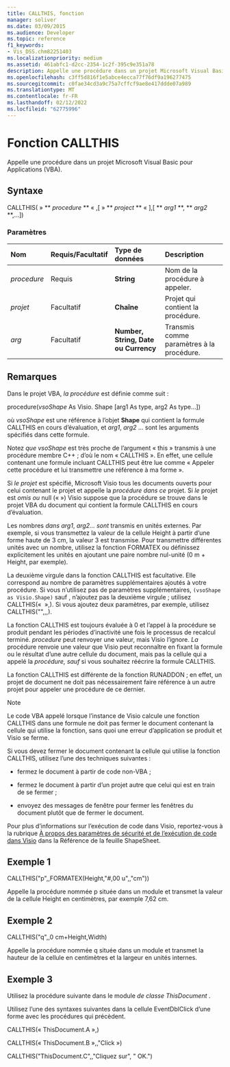 ```yaml
---
title: CALLTHIS, fonction
manager: soliver
ms.date: 03/09/2015
ms.audience: Developer
ms.topic: reference
f1_keywords:
- Vis_DSS.chm82251403
ms.localizationpriority: medium
ms.assetid: 461abfc1-d2cc-2354-1c2f-395c9e351a78
description: Appelle une procédure dans un projet Microsoft Visual Basic pour Applications (VBA).
ms.openlocfilehash: c3ff5d816f1e5abce4ecca77f76df9a196277475
ms.sourcegitcommit: c0fae34cd3a9c75a7cffcf9ae8e417ddde07a989
ms.translationtype: MT
ms.contentlocale: fr-FR
ms.lasthandoff: 02/12/2022
ms.locfileid: "62775996"
---
```

# <a name="callthis-function"></a>Fonction CALLTHIS

Appelle une procédure dans un projet Microsoft Visual Basic pour Applications (VBA).
  
## <a name="syntax"></a>Syntaxe

CALLTHIS( » ** *procedure* ** « ,[ » ** *project* ** « ],[ ** *arg1* **, ** *arg2* **,...]) 
  
### <a name="parameters"></a>Paramètres

|**Nom**|**Requis/Facultatif**|**Type de données**|**Description**|
|:-----|:-----|:-----|:-----|
| _procedure_ <br/> |Requis  <br/> |**String** <br/> | Nom de la procédure à appeler. |
| _projet_ <br/> |Facultatif  <br/> |**Chaîne** <br/> |Projet qui contient la procédure. |
| _arg_ <br/> |Facultatif  <br/> |**Number, String, Date ou Currency** <br/> |Transmis comme paramètres à la procédure. |
   
## <a name="remarks"></a>Remarques

Dans le projet VBA,  *la procédure*  est définie comme suit : 
  
procedure(*vsoShape* As Visio. Shape [arg1 As type, arg2 As type...]) 
  
où  *vsoShape*  est une référence à l’objet **Shape** qui contient la formule CALLTHIS en cours d’évaluation, et  _arg1_,  *arg2*  ... sont les arguments spécifiés dans cette formule. 
  
Notez  *que vsoShape*  est très proche de l’argument « this » transmis à une procédure membre C++ ; d’où le nom « CALLTHIS ». En effet, une cellule contenant une formule incluant CALLTHIS peut être lue comme « Appeler cette procédure et lui transmettre une référence à ma forme ». 
  
Si _le projet_ est spécifié, Microsoft Visio tous les documents ouverts pour celui contenant le projet et appelle la  _procédure dans ce_ projet. Si _le_ projet est _omis ou_ null (« ») Visio suppose que la procédure se trouve dans le projet VBA du document qui contient la formule CALLTHIS en cours d’évaluation. 
  
Les nombres  _dans arg1_,  _arg2... sont_ transmis en unités externes. Par exemple, si vous transmettez la valeur de la cellule Height à partir d’une forme haute de 3 cm, la valeur 3 est transmise. Pour transmettre différentes unités avec un nombre, utilisez la fonction FORMATEX ou définissez explicitement les unités en ajoutant une paire nombre nul-unité (0 m + Height, par exemple). 
  
La deuxième virgule dans la fonction CALLTHIS est facultative. Elle correspond au nombre de paramètres supplémentaires ajoutés à votre procédure. Si vous n’utilisez pas de paramètres supplémentaires,  `(vsoShape as Visio.Shape)` sauf , n’ajoutez pas la deuxième virgule ; utilisez CALLTHIS(«  »,). Si vous ajoutez deux paramètres, par exemple, utilisez CALLTHIS("",,,). 
  
La fonction CALLTHIS est toujours évaluée à 0 et l’appel à la  procédure se produit pendant les périodes d’inactivité une fois le processus de recalcul terminé.  _procedure_ peut renvoyer une valeur, mais Visio l’ignore.  _La_ procédure renvoie une valeur que Visio peut reconnaître en fixant la formule ou le résultat d’une autre cellule du document, mais pas la cellule qui a appelé la _procédure, sauf_ si vous souhaitez réécrire la formule CALLTHIS.
  
La fonction CALLTHIS est différente de la fonction RUNADDON ; en effet, un projet de document ne doit pas nécessairement faire référence à un autre projet pour appeler une procédure de ce dernier. 
  
> [!NOTE]
>  Le code VBA appelé lorsque l’instance de Visio calcule une fonction CALLTHIS dans une formule ne doit pas fermer le document contenant la cellule qui utilise la fonction, sans quoi une erreur d’application se produit et Visio se ferme. 
  
Si vous devez fermer le document contenant la cellule qui utilise la fonction CALLTHIS, utilisez l’une des techniques suivantes : 
  
- fermez le document à partir de code non-VBA ;
    
- fermez le document à partir d’un projet autre que celui qui est en train de se fermer ;
    
- envoyez des messages de fenêtre pour fermer les fenêtres du document plutôt que de fermer le document.
    
Pour plus d’informations sur l’exécution de code dans Visio, reportez-vous à la rubrique [À propos des paramètres de sécurité et de l’exécution de code dans Visio](about-security-settings-and-running-code-in-visio-shapesheet.md) dans la Référence de la feuille ShapeSheet. 
  
## <a name="example-1"></a>Exemple 1

CALLTHIS("p",,FORMATEX(Height,"#,00 u",,"cm"))
  
Appelle la procédure nommée p située dans un module et transmet la valeur de la cellule Height en centimètres, par exemple 7,62 cm.
  
## <a name="example-2"></a>Exemple 2

CALLTHIS("q",,0 cm+Height,Width)
  
Appelle la procédure nommée q située dans un module et transmet la hauteur de la cellule en centimètres et la largeur en unités internes.
  
## <a name="example-3"></a>Exemple 3

Utilisez la procédure suivante dans le module  *de classe ThisDocument*  . 
  
Utilisez l’une des syntaxes suivantes dans la cellule EventDblClick d’une forme avec les procédures qui précèdent.
  
CALLTHIS(« ThisDocument.A »,)
  
CALLTHIS(« ThisDocument.B »,,"Click »)
  
CALLTHIS("ThisDocument.C",,"Cliquez sur", " OK.")
  

